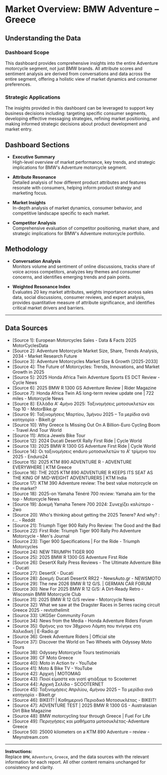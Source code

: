 # Market Overview: BMW Adventure – Greece

## Understanding the Data

### Dashboard Scope
This dashboard provides comprehensive insights into the entire Adventure motorcycle segment, not just BMW brands. All attribute scores and sentiment analysis are derived from conversations and data across the entire segment, offering a holistic view of market dynamics and consumer preferences.

### Strategic Applications
The insights provided in this dashboard can be leveraged to support key business decisions including: targeting specific consumer segments, developing effective messaging strategies, refining market positioning, and making informed strategic decisions about product development and market entry.

## Dashboard Sections

- **Executive Summary**  
  High-level overview of market performance, key trends, and strategic implications for BMW's Adventure motorcycle segment.

- **Attribute Resonance**  
  Detailed analysis of how different product attributes and features resonate with consumers, helping inform product strategy and marketing focus.

- **Market Insights**  
  In-depth analysis of market dynamics, consumer behavior, and competitive landscape specific to each market.

- **Competitor Analysis**  
  Comprehensive evaluation of competitor positioning, market share, and strategic implications for BMW's Adventure motorcycle portfolio.

## Methodology

- **Conversation Analysis**  
  Monitors volume and sentiment of online discussions, tracks share of voice across competitors, analyzes key themes and consumer concerns, and identifies emerging trends and pain points.

- **Weighted Resonance Index**  
  Evaluates 20 key market attributes, weights importance across sales data, social discussions, consumer reviews, and expert analysis, provides quantitative measure of attribute significance, and identifies critical market drivers and barriers.

---

## Data Sources

- [Source 1]: European Motorcycles Sales - Data & Facts 2025 MotorCyclesData
- [Source 2]: Adventure Motorcycle Market Size, Share, Trends Analysis, 2034 - Market Research Future
- [Source 3]: Adventure Motorcycles Market Size & Growth [2025-2033]
- [Source 4]: The Future of Motorcycles: Trends, Innovations, and Market Growth in 2025
- [Source 5]: 2025 Honda Africa Twin Adventure Sports ES DCT Review - Cycle News
- [Source 6]: 2025 BMW R 1300 GS Adventure Review | Rider Magazine
- [Source 7]: Honda Africa Twin AS long-term review update one | 722 miles - Motorcycle News
- [Source 8]: Ελλάδα Α' 4μήνο 2025: Ταξινομήσεις μοτοσυκλετών και Top 10 - MotorBike.gr
- [Source 9]: Ταξινομήσεις Μαρτίου, 3μήνου 2025 – Τα μερίδια ανά κατηγορία - BikeIt.gr
- [Source 10]: Why Greece Is Missing Out On A Billion-Euro Cycling Boom - Travel And Tour World
- [Source 11]: Attica Jewels Bike Tour
- [Source 12]: 2024 Ducati DesertX Rally First Ride | Cycle World
- [Source 13]: 2025 BMW R 1300 GS Adventure First Ride | Cycle World
- [Source 14]: Οι ταξινομήσεις enduro μοτοσυκλετών το Α' τρίμηνο του 2025 - Enduro24
- [Source 15]: 2025 KTM 890 ADVENTURE R - ADVENTURE EVERYWHERE | KTM Greece
- [Source 16]: THE 2025 KTM 890 ADVENTURE R KEEPS ITS SEAT AS THE KING OF MID-WEIGHT ADVENTURERS | KTM India
- [Source 17]: KTM 390 Adventure review: The best value motorcycle on the market?
- [Source 18]: 2025-on Yamaha Ténéré 700 review: Yamaha aim for the top - Motorcycle News
- [Source 19]: Δοκιμή Yamaha Tenere 700 2024: Συνεχίζει καλύτερο - 2wo
- [Source 20]: Who's thinking about getting the 2025 Tenere? And why? : r... - Reddit
- [Source 21]: Triumph Tiger 900 Rally Pro Review: The Good and the Bad
- [Source 22]: First Ride: Triumph Tiger 900 Rally Pro Adventure Motorcycle - Men's Journal
- [Source 23]: Tiger 900 Specifications | For the Ride - Triumph Motorcycles
- [Source 24]: NEW TRIUMPH TIGER 900
- [Source 25]: 2025 BMW R 1300 GS Adventure First Ride
- [Source 26]: DesertX Rally Press Reviews - The Ultimate Adventure Bike - Ducati
- [Source 27]: DesertX - Ducati
- [Source 28]: Δοκιμή: Ducati DesertX RR22 - NewsAuto.gr - NEWSMOTO
- [Source 29]: The new 2026 BMW R 12 G/S. | GERMAN CAR FORUM
- [Source 30]: New For 2025 BMW R 12 G/S: A Dirt-Ready Retro - Wisconsin BMW Motorcycle Club
- [Source 31]: 2025 BMW R 12 G/S review - Motorcycle News
- [Source 32]: What we saw at the Dragster Races in Serres racing circuit Greece 2025 - revtothelimit
- [Source 33]: UKGSer Community Forum
- [Source 34]: News from the Media - Honda Adventure Riders Forum
- [Source 35]: Θρήνος για τον 38χρονο Λάμπη που πνίγηκε στη Χαλκιδική | E-Radio.gr
- [Source 36]: Greek Adventure Riders | Official site
- [Source 37]: Discover the World on Two Wheels with Odyssey Moto Tours
- [Source 38]: Odyssey Motorcycle Tours testimonials
- [Source 39]: CF Moto Greece
- [Source 40]: Moto in Action tv - YouTube
- [Source 41]: Moto & Bike TV - YouTube
- [Source 42]: Αρχική | MOTOMAG
- [Source 43]: Ποιοί είμαστε και γιατί φτιάξαμε το Scooternet
- [Source 44]: Αρχική Σελίδα - SCOOTERNET
- [Source 45]: Ταξινομήσεις Απριλίου, 4μήνου 2025 – Τα μερίδια ανά κατηγορία - BikeIt.gr
- [Source 46]: BIKEIT! | Καθημερινό Περιοδικό Μοτοσυκλέτας - BIKEIT!
- [Source 47]: ADVENTURE TEST | 2025 BMW R 1300 GS - Australasian Dirt Bike Magazine
- [Source 48]: BMW motorcycling tour through Greece | Fuel For Life
- [Source 49]: Περιηγήσεις και μαθήματα μοτοσυκλέτας-Adventure Greece
- [Source 50]: 25000 kilometers on a KTM 890 Adventure – review - Meynstream.com

---

**Instructions:**  
Replace `BMW`, `Adventure`, `Greece`, and the data sources with the relevant information for each report. All other content remains unchanged for consistency and clarity.